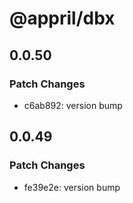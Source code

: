 # @appril/dbx

## 0.0.50

### Patch Changes

- c6ab892: version bump

## 0.0.49

### Patch Changes

- fe39e2e: version bump
